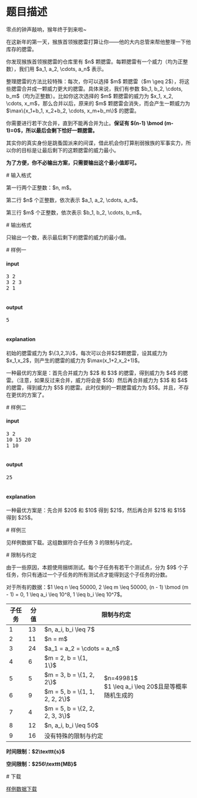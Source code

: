# 题目描述

<p>零点的钟声敲响，猴年终于到来啦~</p>
<p>在这新年的第一天，猴族首领猴腮雷打算让你——他的大内总管来帮他整理一下他库存的腮雷。</p>
<p>你发现猴族首领猴腮雷的仓库里有 $n$ 颗腮雷。每颗腮雷有一个威力（均为正整数），我们用 $a_1, a_2, \cdots, a_n$ 表示。</p>
<p>整理腮雷的方法比较特殊：每次，你可以选择 $m$ 颗腮雷（$m \geq 2$），将这些腮雷合并成一颗威力更大的腮雷。具体来说，我们有参数 $b_1, b_2, \cdots, b_m$（均为正整数）。比如你这次选择的 $m$ 颗腮雷的威力为 $x_1, x_2, \cdots, x_m$，那么合并以后，原来的 $m$ 颗腮雷会消失，而会产生一颗威力为 $\max\{x_1+b_1, x_2+b_2, \cdots, x_m+b_m\}$ 的腮雷。</p>
<p>你需要进行若干次合并，直到不能再合并为止。<strong>保证有 $(n-1) \bmod (m-1)=0$，所以最后会剩下恰好一颗腮雷。</strong></p>
<p>其实你的真实身份是跳蚤国派来的间谍，借此机会你打算削弱猴族的军事实力，所以你的目标是让最后剩下的这颗腮雷的威力最小。</p>
<p><strong>为了方便，你不必输出方案，只需要输出这个最小值即可。</strong></p>
# 输入格式


<p>第一行两个正整数：$n, m$。</p>
<p>第二行 $n$ 个正整数，依次表示 $a_1, a_2, \cdots, a_n$。</p>
<p>第三行 $m$ 个正整数，依次表示 $b_1, b_2, \cdots, b_m$。</p>
# 输出格式


<p>只输出一个数，表示最后剩下的腮雷的威力的最小值。</p>
# 样例一


<h4>input</h4>
<pre>3 2
3 2 3
2 1

</pre>

<h4>output</h4>
<pre>5

</pre>

<h4>explanation</h4>
<p>初始的腮雷威力为 $\{3,2,3\}$，每次可以合并$2$颗腮雷，设其威力为 $x_1,x_2$，则产生的腮雷的威力为 $\max(x_1+2,x_2+1)$。</p>
<p>一种最优的方案是：首先合并威力为 $2$ 和 $3$ 的腮雷，得到威力为 $4$ 的腮雷。（注意，如果反过来合并，威力将会是 $5$）然后再合并威力为 $3$ 和 $4$ 的腮雷，得到威力为 $5$ 的腮雷。此时仅剩的一颗腮雷威力为 $5$。并且，不存在更优的方案了。</p>
# 样例二


<h4>input</h4>
<pre>3 2
10 15 20
1 10

</pre>

<h4>output</h4>
<pre>25

</pre>

<h4>explanation</h4>
<p>一种最优方案是：先合并 $20$ 和 $10$ 得到 $21$，然后再合并 $21$ 和 $15$ 得到 $25$。</p>
# 样例三


<p>见样例数据下载。这组数据符合子任务 3 的限制与约定。</p>
# 限制与约定


<p>由于一些原因，本题使用捆绑测试。每个子任务有若干个测试点，分为 $9$ 个子任务，你只有通过一个子任务的所有测试点才能得到这个子任务的分数。</p>
<p>对于所有的数据：$1 \leq n \leq 50000, 2 \leq m \leq 50000, (n - 1) \bmod (m - 1) = 0, 1 \leq a_i \leq 10^8, 1 \leq b_i \leq 10^7$。</p>
<table class="table table-bordered table-text-center table-vertical-middle"><thead><tr><th>子任务</th><th>分值</th><th colspan="2">限制与约定</th></tr></thead><tbody><tr><td>1</td><td>13</td><td colspan="2">$n, a_i, b_i \leq 7$</td></tr><tr><td>2</td><td>11</td><td colspan="2">$n = m$</td></tr><tr><td>3</td><td>24</td><td colspan="2">$a_1 = a_2 = \cdots = a_n$</td></tr><tr><td>4</td><td>6</td><td>$m = 2, b = \{1, 1\}$</td><td rowspan="4">$n=49981$<br/>$1 \leq a_i \leq 20$且是等概率随机生成的</td></tr><tr><td>5</td><td>5</td><td>$m = 3, b = \{1, 2, 2\}$</td></tr><tr><td>6</td><td>9</td><td>$m = 5, b = \{1, 1, 2, 2, 2\}$</td></tr><tr><td>7</td><td>4</td><td>$m = 5, b = \{2, 2, 2, 3, 3\}$</td></tr><tr><td>8</td><td>12</td><td colspan="2">$n, a_i, b_i \leq 50$</td></tr><tr><td>9</td><td>16</td><td colspan="2">没有特殊的限制与约定</td></tr></tbody></table><p><strong>时间限制：$2\texttt{s}$</strong></p>
<p><strong>空间限制：$256\texttt{MB}$</strong></p>
# 下载


<p><a href="/download.php?type=problem&amp;id=177">样例数据下载</a></p>
